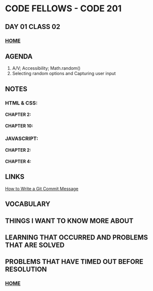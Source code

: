 # CODE FELLOWS - CODE 201

## DAY 01 CLASS 02


### [HOME](README.md)

## AGENDA
1.  A/V; Accessibility; Math.random()
1.  Selecting random options and Capturing user input

## NOTES

### HTML & CSS:
#### CHAPTER 2:
#### CHAPTER 10:

### JAVASCRIPT:
#### CHAPTER 2:
#### CHAPTER 4:

## LINKS
[How to Write a Git Commit Message](https://cbea.ms/git-commit/)

## VOCABULARY

## THINGS I WANT TO KNOW MORE ABOUT

## LEARNING THAT OCCURRED AND PROBLEMS THAT ARE SOLVED

## PROBLEMS THAT HAVE TIMED OUT BEFORE RESOLUTION

### [HOME](README.md)